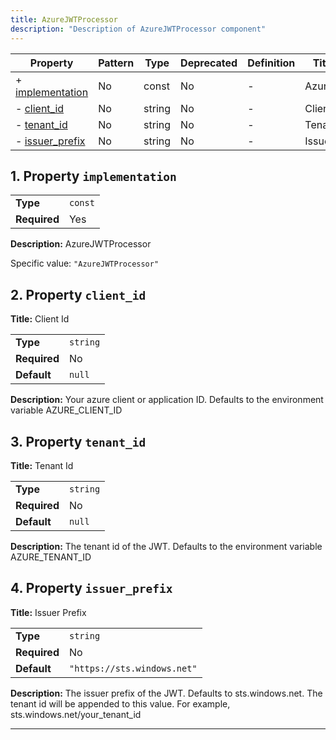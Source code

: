 ```yaml
---
title: AzureJWTProcessor
description: "Description of AzureJWTProcessor component"
---
```


| Property                             | Pattern | Type   | Deprecated | Definition | Title/Description |
| ------------------------------------ | ------- | ------ | ---------- | ---------- | ----------------- |
| + [implementation](#implementation ) | No      | const  | No         | -          | AzureJWTProcessor |
| - [client_id](#client_id )           | No      | string | No         | -          | Client Id         |
| - [tenant_id](#tenant_id )           | No      | string | No         | -          | Tenant Id         |
| - [issuer_prefix](#issuer_prefix )   | No      | string | No         | -          | Issuer Prefix     |

## <a name="implementation"></a>1. Property `implementation`

|              |         |
| ------------ | ------- |
| **Type**     | `const` |
| **Required** | Yes     |

**Description:** AzureJWTProcessor

Specific value: `"AzureJWTProcessor"`

## <a name="client_id"></a>2. Property `client_id`

**Title:** Client Id

|              |          |
| ------------ | -------- |
| **Type**     | `string` |
| **Required** | No       |
| **Default**  | `null`   |

**Description:** Your azure client or application ID. Defaults to the environment variable AZURE_CLIENT_ID

## <a name="tenant_id"></a>3. Property `tenant_id`

**Title:** Tenant Id

|              |          |
| ------------ | -------- |
| **Type**     | `string` |
| **Required** | No       |
| **Default**  | `null`   |

**Description:** The tenant id of the JWT. Defaults to the environment variable AZURE_TENANT_ID

## <a name="issuer_prefix"></a>4. Property `issuer_prefix`

**Title:** Issuer Prefix

|              |                             |
| ------------ | --------------------------- |
| **Type**     | `string`                    |
| **Required** | No                          |
| **Default**  | `"https://sts.windows.net"` |

**Description:** The issuer prefix of the JWT. Defaults to sts.windows.net.  The tenant id will be appended to this value.  For example, sts.windows.net/your_tenant_id

----------------------------------------------------------------------------------------------------------------------------
